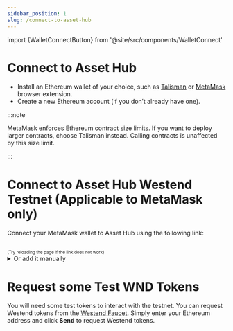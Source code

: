 ```yaml
---
sidebar_position: 1
slug: /connect-to-asset-hub
---
```


import {WalletConnectButton} from '@site/src/components/WalletConnect'

# Connect to Asset Hub

- Install an Ethereum wallet of your choice, such as [Talisman] or [MetaMask] browser extension.
- Create a new Ethereum account (if you don’t already have one).

:::note

MetaMask enforces Ethereum contract size limits. If you want to deploy larger contracts, choose Talisman instead. Calling contracts is unaffected by this size limit.

:::

# Connect to Asset Hub Westend Testnet (Applicable to MetaMask only)

Connect your MetaMask wallet to Asset Hub using the following link:

<WalletConnectButton />
<br /><sub><sup>(Try reloading the page if the link does not work)</sup></sub>

<details>
<summary>Or add it manually</summary>
- Network name: Asset-Hub Westend Testnet
- RPC URL URL: `https://westend-asset-hub-eth-rpc.polkadot.io`
- Chain ID: `420420421`
- Currency Symbol: `WND`
- Block Explorer URL: `https://blockscout-asset-hub.parity-chains-scw.parity.io`

For MetaMask see this guide for [manually adding a custom network][add-network] using the settings provided above.

</details>

# Request some Test WND Tokens

You will need some test tokens to interact with the testnet.
You can request Westend tokens from the [Westend Faucet](https://faucet.polkadot.io/westend?parachain=1000).
Simply enter your Ethereum address and click **Send** to request Westend tokens.

[add-network]: https://support.metamask.io/networks-and-sidechains/managing-networks/how-to-add-a-custom-network-rpc/#adding-a-network-manually
[MetaMask]: https://support.metamask.io/getting-started/getting-started-with-metamask/#how-to-install-metamask
[Talisman]: https://talisman.xyz/download

